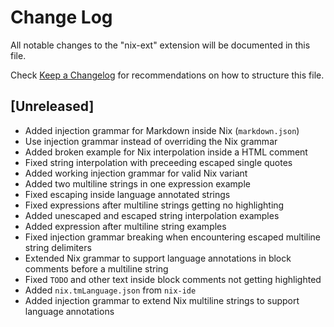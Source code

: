 # Change Log

All notable changes to the "nix-ext" extension will be documented in this file.

Check [Keep a Changelog](http://keepachangelog.com/) for recommendations on how to structure this file.

## [Unreleased]

- Added injection grammar for Markdown inside Nix (`markdown.json`)
- Use injection grammar instead of overriding the Nix grammar
- Added broken example for Nix interpolation inside a HTML comment
- Fixed string interpolation with preceeding escaped single quotes
- Added working injection grammar for valid Nix variant
- Added two multiline strings in one expression example
- Fixed escaping inside language annotated strings
- Fixed expressions after multiline strings getting no highlighting
- Added unescaped and escaped string interpolation examples
- Added expression after multiline string examples
- Fixed injection grammar breaking when encountering escaped multiline string delimiters
- Extended Nix grammar to support language annotations in block comments before a multiline string
- Fixed `TODO` and other text inside block comments not getting highlighted
- Added `nix.tmLanguage.json` from `nix-ide`
- Added injection grammar to extend Nix multiline strings to support language annotations
